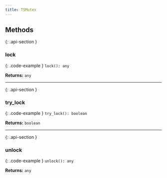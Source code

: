 ```yaml
---
title: TSMutex
---
```



## Methods

{: .api-section }
### lock

{: .code-example }
`lock(): any`

**Returns:** 
`any`

___

{: .api-section }
### try\_lock

{: .code-example }
`try_lock(): boolean`

**Returns:** 
`boolean`

___

{: .api-section }
### unlock

{: .code-example }
`unlock(): any`

**Returns:** 
`any`

